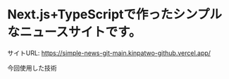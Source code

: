 # Next.js+TypeScriptで作ったシンプルなニュースサイトです。
サイトURL: https://simple-news-git-main.kinpatwo-github.vercel.app/

今回使用した技術
